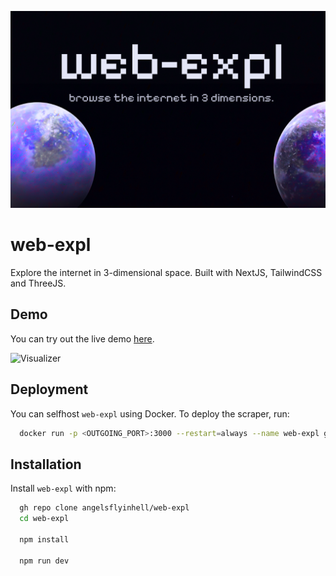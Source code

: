 ![banner](./public/banner.png)

# web-expl

Explore the internet in 3-dimensional space.
Built with NextJS, TailwindCSS and ThreeJS.

## Demo
You can try out the live demo [here](https://web-expl.qwq.sh).

![Visualizer](./assets/screenshot.png)

## Deployment

You can selfhost `web-expl` using Docker.
To deploy the scraper, run:

```bash
  docker run -p <OUTGOING_PORT>:3000 --restart=always --name web-expl ghcr.io/angelsflyinhell/web-expl
```

## Installation

Install `web-expl` with npm:

```bash
  gh repo clone angelsflyinhell/web-expl
  cd web-expl

  npm install

  npm run dev
```
